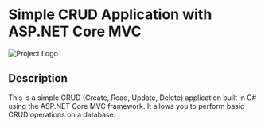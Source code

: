 # Simple CRUD Application with ASP.NET Core MVC

![Project Logo](https://your-project-logo-url.com)

## Description

This is a simple CRUD (Create, Read, Update, Delete) application built in C# using the ASP.NET Core MVC framework. It allows you to perform basic CRUD operations on a database.
